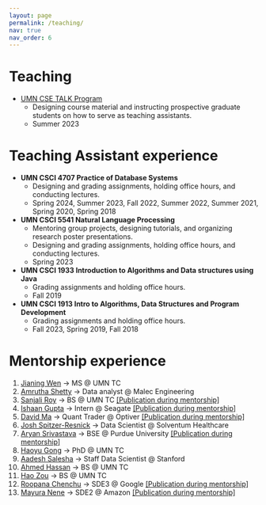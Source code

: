 ```yaml
---
layout: page
permalink: /teaching/
nav: true
nav_order: 6
---
```


# Teaching 
-  [UMN CSE TALK Program](https://cei.umn.edu/programs/international-teaching-assistant-ita-program/cse-talk-teaching-and-language-kick)
    * Designing course material and instructing prospective graduate students on how to serve as teaching assistants.
    * Summer 2023  

# Teaching Assistant experience

-  **UMN CSCI 4707 Practice of Database Systems**
    * Designing and grading assignments, holding office hours, and conducting lectures.
    * Spring 2024, Summer 2023, Fall 2022, Summer 2022, Summer 2021, Spring 2020, Spring 2018
-  **UMN CSCI 5541 Natural Language Processing**
    * Mentoring group projects, designing tutorials, and organizing research poster presentations.
    * Designing and grading assignments, holding office hours, and conducting lectures.
    * Spring 2023
-  **UMN CSCI 1933 Introduction to Algorithms and Data structures using Java**  
    * Grading assignments and holding office hours.
    * Fall 2019
-  **UMN CSCI 1913 Intro to Algorithms, Data Structures and Program Development** 
    * Grading assignments and holding office hours.
    * Fall 2023, Spring 2019, Fall 2018    

# Mentorship experience
1. [Jianing Wen](jianingwen.github.io/) -> MS @ UMN TC
2. [Amrutha Shetty](https://amruthashetty3899.wixsite.com/amruthaslittleworld) -> Data analyst @ Malec Engineering
3. [Sanjali Roy](https://github.com/sanjaliroy) -> BS @ UMN TC [[Publication during mentorship]](https://arxiv.org/pdf/2401.14698)
4. [Ishaan Gupta](https://ishaang-1.github.io/portfolio/) -> Intern @ Seagate [[Publication during mentorship]](https://aclanthology.org/2024.findings-naacl.34/)
5. [David Ma](https://www.linkedin.com/in/david-ma-8551b39b/) -> Quant Trader @ Optiver [[Publication during mentorship]](https://aclanthology.org/2023.findings-acl.243/)
6. [Josh Spitzer-Resnick](https://www.linkedin.com/in/joshspitzerresnick/) -> Data Scientist @ Solventum Healthcare
7. [Aryan Srivastava](https://www.linkedin.com/in/aryan-srivastava-9b1664185/) -> BSE @ Purdue University [[Publication during mentorship]](https://cse.umn.edu/cs/feature-stories/public-insights-covid19-vaccination-using-exploratory-and-sentiment-analysis)
9. [Haoyu Gong](https://www.linkedin.com/in/haoyu-gong-14abb8203/) -> PhD @ UMN TC
10. [Aadesh Salesha](https://www.linkedin.com/in/aadesh-salecha/) -> Staff Data Scientist @ Stanford
11. [Ahmed Hassan](https://cse.umn.edu/college/alumni/cse-mentor-program) -> BS @ UMN TC
12. [Hao Zou](https://haozou-official.github.io/) -> BS @ UMN TC
13. [Roopana Chenchu](https://www.linkedin.com/in/roopana-vuppalapati-chenchu-b5871458/) -> SDE3 @ Google [[Publication during mentorship]](https://aclanthology.org/2022.wnut-1.19.pdf)
14. [Mayura Nene](https://www.linkedin.com/in/mayura-nene/) -> SDE2 @ Amazon [[Publication during mentorship]](https://www.proquest.com/openview/c037a7dcf06919d66de63c37f9abac79/1?pq-origsite=gscholar&cbl=40231)
